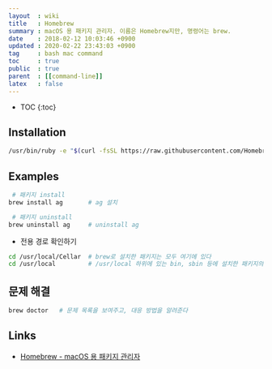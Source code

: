 ```yaml
---
layout  : wiki
title   : Homebrew
summary : macOS 용 패키지 관리자. 이름은 Homebrew지만, 명령어는 brew.
date    : 2018-02-12 10:03:46 +0900
updated : 2020-02-22 23:43:03 +0900
tag     : bash mac command
toc     : true
public  : true
parent  : [[command-line]]
latex   : false
---
```

* TOC
{:toc}

## Installation
```sh
/usr/bin/ruby -e "$(curl -fsSL https://raw.githubusercontent.com/Homebrew/install/master/install)"
```

## Examples
```sh
 # 패키지 install
brew install ag       # ag 설치

 # 패키지 uninstall
brew uninstall ag     # uninstall ag
```

* 전용 경로 확인하기

```sh
cd /usr/local/Cellar  # brew로 설치한 패키지는 모두 여기에 있다
cd /usr/local         # /usr/local 하위에 있는 bin, sbin 등에 설치한 패키지의 심볼릭 링크가 있다
```

## 문제 해결
```sh
brew doctor   # 문제 목록을 보여주고, 대응 방법을 알려준다
```

## Links
* [Homebrew - macOS 용 패키지 관리자](https://brew.sh/index_ko.html)

